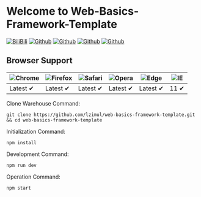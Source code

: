 # Welcome to Web-Basics-Framework-Template

[![BiliBili](https://img.shields.io/badge/BiliBili-Web--Basics--Framework--Template%20開發者B站-red?logo=bilibili)](https://b23.tv/ymEtPO)
[![Github](https://img.shields.io/github/issues/lZiMUl/Web-Basics-Framework-Template?label=Issues&logo=github)](https://github.com/lZiMUl/web-basics-framework-template/issues)
[![Github](https://img.shields.io/github/forks/lZiMUl/web-basics-framework-template?label=Forks&logo=github)](https://github.com/lZiMUl/web-basics-framework-template/network/members)
[![Github](https://img.shields.io/github/stars/lZiMUl/web-basics-framework-template?label=Stars&logo=github)](https://github.com/lZiMUl/web-basics-framework-template/stargazers)
[![Github](https://img.shields.io/github/license/lZiMUl/web-basics-framework-template?label=License&logo=github)](https://github.com/lZiMUl/web-basics-framework-template/blob/main/LICENSE)

## Browser Support

![Chrome](https://raw.githubusercontent.com/lZiMUl/web-basics-framework-template/main/assets/images/icons/chrome.png) | ![Firefox](https://raw.githubusercontent.com/lZiMUl/web-basics-framework-template/main/assets/images/icons/firefox.png) | ![Safari](https://raw.githubusercontent.com/lZiMUl/web-basics-framework-template/main/assets/images/icons/safari.png) | ![Opera](https://raw.githubusercontent.com/lZiMUl/web-basics-framework-template/main/assets/images/icons/opera.png) | ![Edge](https://raw.githubusercontent.com/lZiMUl/web-basics-framework-template/main/assets/images/icons/edge.png) | ![IE](https://raw.githubusercontent.com/lZiMUl/web-basics-framework-template/main/assets/images/icons/internet-explorer.png) |
--- | --- | --- | --- | --- | --- |
Latest ✔ | Latest ✔ | Latest ✔ | Latest ✔ | Latest ✔ | 11 ✔ |


Clone Warehouse Command:
```
git clone https://github.com/lzimul/web-basics-framework-template.git && cd web-basics-framework-template
```

Initialization Command:
```
npm install
```

Development Command:
```
npm run dev
```

Operation Command:
```
npm start
```
